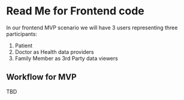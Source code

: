 # Read Me for Frontend code

In our frontend MVP scenario we will have 3 users representing three participants:

1. Patient
1. Doctor as Health data providers
1. Family Member as 3rd Party data viewers

## Workflow for MVP

TBD
